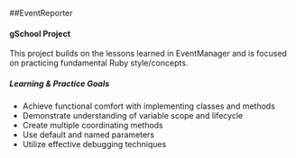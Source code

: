 ##EventReporter 

#### gSchool Project

This project builds on the lessons learned in EventManager and is focused on practicing fundamental Ruby style/concepts.


##### Learning & Practice Goals

 * Achieve functional comfort with implementing classes and methods
 * Demonstrate understanding of variable scope and lifecycle
 * Create multiple coordinating methods
 * Use default and named parameters
 * Utilize effective debugging techniques
